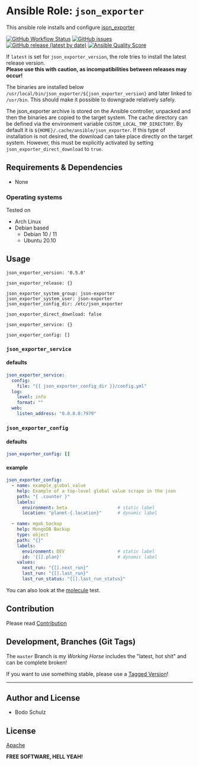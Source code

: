 
# Ansible Role:  `json_exporter`

This ansible role installs and configure [json_exporter](https://github.com/prometheus-community/json_exporter)

[![GitHub Workflow Status](https://img.shields.io/github/actions/workflow/status/bodsch/ansible-json-exporter/main.yml?branch=main)][ci]
[![GitHub issues](https://img.shields.io/github/issues/bodsch/ansible-json-exporter)][issues]
[![GitHub release (latest by date)](https://img.shields.io/github/v/release/bodsch/ansible-json-exporter)][releases]
[![Ansible Quality Score](https://img.shields.io/ansible/quality/50067?label=role%20quality)][quality]

[ci]: https://github.com/bodsch/ansible-json-exporter/actions
[issues]: https://github.com/bodsch/ansible-json-exporter/issues?q=is%3Aopen+is%3Aissue
[releases]: https://github.com/bodsch/ansible-json-exporter/releases
[quality]: https://galaxy.ansible.com/bodsch/json_exporter


If `latest` is set for `json_exporter_version`, the role tries to install the latest release version.  
**Please use this with caution, as incompatibilities between releases may occur!**

The binaries are installed below `/usr/local/bin/json_exporter/${json_exporter_version}` and later linked to `/usr/bin`. 
This should make it possible to downgrade relatively safely.

The json_exporter archive is stored on the Ansible controller, unpacked and then the binaries are copied to the target system.
The cache directory can be defined via the environment variable `CUSTOM_LOCAL_TMP_DIRECTORY`. 
By default it is `${HOME}/.cache/ansible/json_exporter`.
If this type of installation is not desired, the download can take place directly on the target system. 
However, this must be explicitly activated by setting `json_exporter_direct_download` to `true`.


## Requirements & Dependencies

- None

### Operating systems

Tested on

* Arch Linux
* Debian based
    - Debian 10 / 11
    - Ubuntu 20.10

## Usage

```
json_exporter_version: '0.5.0'

json_exporter_release: {}

json_exporter_system_group: json-exporter
json_exporter_system_user: json-exporter
json_exporter_config_dir: /etc/json_exporter

json_exporter_direct_download: false

json_exporter_service: {}

json_exporter_config: []
```

### `json_exporter_service`

#### defaults

```yaml
json_exporter_service:
  config:
    file: "{{ json_exporter_config_dir }}/config.yml"
  log:
    level: info
    format: ""
  web:
    listen_address: "0.0.0.0:7979"
```


### `json_exporter_config`

#### defaults

```yaml
json_exporter_config: []
```

#### example

```yaml
json_exporter_config:
  - name: example_global_value
    help: Example of a top-level global value scrape in the json
    path: "{ .counter }"
    labels:
      environment: beta                   # static label
      location: "planet-{.location}"      # dynamic label

  - name: mgob_backup
    help: MongoDB Backup
    type: object
    path: "{}"
    labels:
      environment: DEV                    # static label
      id: '{[].plan}'                     # dynamic label
    values:
      next_run: "{[].next_run}"
      last_run: "{[].last_run}"
      last_run_status: "{[].last_run_status}"
```


You can also look at the [molecule](molecule/default/group_vars/all) test.


## Contribution

Please read [Contribution](CONTRIBUTING.md)

## Development,  Branches (Git Tags)

The `master` Branch is my *Working Horse* includes the "latest, hot shit" and can be complete broken!

If you want to use something stable, please use a [Tagged Version](https://github.com/bodsch/ansible-json-exporter/tags)!

---

## Author and License

- Bodo Schulz

## License

[Apache](LICENSE)

**FREE SOFTWARE, HELL YEAH!**
